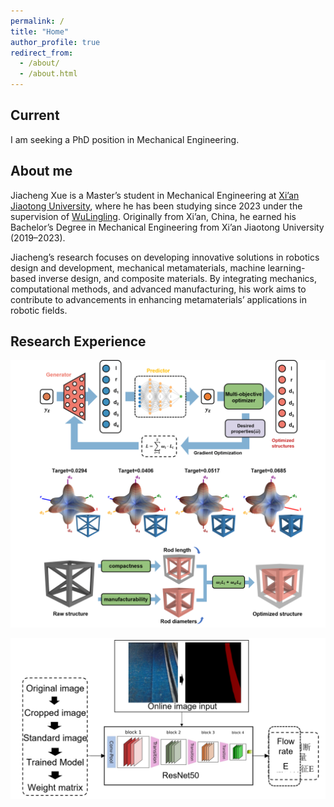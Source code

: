 ```yaml
---
permalink: /
title: "Home"
author_profile: true
redirect_from: 
  - /about/
  - /about.html
---
```


## Current
I am seeking a PhD position in Mechanical Engineering.

## About me
Jiacheng Xue is a Master’s student in Mechanical Engineering at [Xi’an Jiaotong University](https://en.xjtu.edu.cn/), where he has been studying since 2023 under the supervision of [WuLingling](https://www.xjtu.edu.cn/jsnr.jsp?urltype=tree.TreeTempUrl&wbtreeid=1632&wbwbxjtuteacherid=2867). Originally from Xi’an, China, he earned his Bachelor’s Degree in Mechanical Engineering from Xi’an Jiaotong University (2019–2023).

Jiacheng’s research focuses on developing innovative solutions in robotics design and development, mechanical metamaterials, machine learning-based inverse design, and composite materials. By integrating mechanics, computational methods, and advanced manufacturing, his work aims to contribute to advancements in enhancing metamaterials’ applications in robotic fields.

## Research Experience


<img src="./images/inverse_design.png" alt="Inverse Design of Mechanical Metamaterials Using Machine Learning">

![Online Monitoring and Closed-Loop Control of 3D Printing](/images/online_monitoring.png)